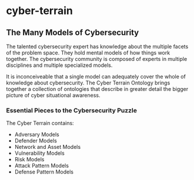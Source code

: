 # cyber-terrain
## The Many Models of Cybersecurity
The talented cybersecurity expert has knowledge about the multiple facets of the problem space. They hold mental models of how things work together. The cybersecurity community is composed of experts in multiple disciplines and multiple specialized models.

It is inconceiveable that a single model can adequately cover the whole of knowledge about cybersecurity. The Cyber Terrain Ontology brings together a collection of ontologies that describe in greater detail the bigger picture of cyber situational awareness.

### Essential Pieces to the Cybersecurity Puzzle
The Cyber Terrain contains:
* Adversary Models
* Defender Models
* Network and Asset Models
* Vulnerability Models
* Risk Models
* Attack Pattern Models 
* Defense Pattern Models


